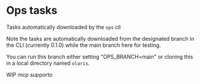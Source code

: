 # Ops tasks

Tasks automatically downloaded by the `ops` cli

Note the tasks are automatically downloaded from the designated branch in the CLI (currently 0.1.0) while the main branch here for testing.

You can run this branch either setting "OPS_BRANCH=main" or cloning this in a local directory named `olaris`.



WIP mcp supporto


